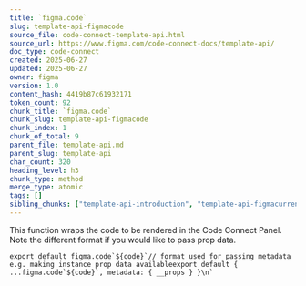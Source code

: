 ```yaml
---
title: `figma.code`
slug: template-api-figmacode
source_file: code-connect-template-api.html
source_url: https://www.figma.com/code-connect-docs/template-api/
doc_type: code-connect
created: 2025-06-27
updated: 2025-06-27
owner: figma
version: 1.0
content_hash: 4419b87c61932171
token_count: 92
chunk_title: `figma.code`
chunk_slug: template-api-figmacode
chunk_index: 1
chunk_of_total: 9
parent_file: template-api.md
parent_slug: template-api
char_count: 320
heading_level: h3
chunk_type: method
merge_type: atomic
tags: []
sibling_chunks: ["template-api-introduction", "template-api-figmacurrentlayer-instancehandle", "template-api-figmaproperties-properties", "template-api-methods", "template-api-booleanpropertyname-string-options-recor", "template-api-enumpropertyname-string-options-record-n", "template-api-stringpropertyname-string-string-instanc", "template-api-instanceinstanceswapprop-string-instance"]
---
```


This function wraps the code to be rendered in the Code Connect Panel. Note the different format if you would like to pass prop data.

```
export default figma.code`${code}`// format used for passing metadata e.g. making instance prop data availableexport default { ...figma.code`${code}`, metadata: { __props } }\n`
```